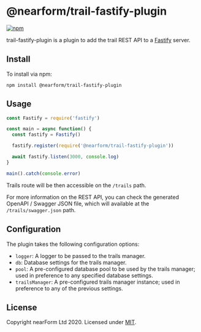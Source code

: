 # @nearform/trail-fastify-plugin

[![npm][npm-badge]][npm-url]

trail-fastify-plugin is a plugin to add the trail REST API to a [Fastify][fastify] server.

## Install

To install via npm:

    npm install @nearform/trail-fastify-plugin

## Usage

```javascript
const Fastify = require('fastify')

const main = async function() {
  const fastify = Fastify()

  fastify.register(require('@nearform/trail-fastify-plugin'))

  await fastify.listen(3000, console.log)
}

main().catch(console.error)
```

Trails route will be then accessible on the `/trails` path.

For more information on the REST API, you can check the generated OpenAPI / Swagger JSON file, which will available at the `/trails/swagger.json` path.

## Configuration

The plugin takes the following configuration options:

-   `logger`: A logger to be passed to the trails manager.
-   `db`: Database settings for the trails manager.
-   `pool`: A pre-configured database pool to be used by the trails manager; used in preference to any specified database settings.
-   `trailsManager`: A pre-configured trails manager instance; used in preference to any of the previous settings.

## License

Copyright nearForm Ltd 2020. Licensed under [MIT][license].

[npm-url]: https://npmjs.org/package/@nearform/trail-fastify-plugin

[npm-badge]: https://img.shields.io/npm/v/@nearform/trail-fastify-plugin.svg

[fastify]: https://www.fastify.io/

[license]: ./LICENSE.md
